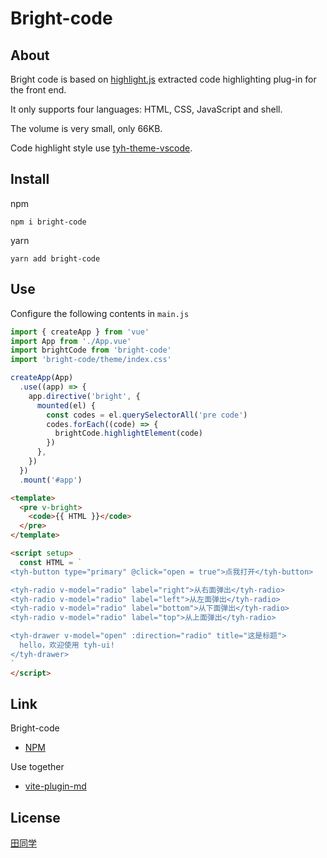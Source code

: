 # Bright-code

## About

Bright code is based on [highlight.js](https://github.com/highlightjs/highlight.js) extracted code highlighting plug-in for the front end.

It only supports four languages: HTML, CSS, JavaScript and shell.

The volume is very small, only 66KB.

Code highlight style use [tyh-theme-vscode](https://github.com/Tyh2001/tyh-theme-vscode).

## Install

npm

```shell
npm i bright-code
```

yarn

```shell
yarn add bright-code
```

## Use

Configure the following contents in `main.js`

```js
import { createApp } from 'vue'
import App from './App.vue'
import brightCode from 'bright-code'
import 'bright-code/theme/index.css'

createApp(App)
  .use((app) => {
    app.directive('bright', {
      mounted(el) {
        const codes = el.querySelectorAll('pre code')
        codes.forEach((code) => {
          brightCode.highlightElement(code)
        })
      },
    })
  })
  .mount('#app')
```

```html
<template>
  <pre v-bright>
    <code>{{ HTML }}</code>
  </pre>
</template>

<script setup>
  const HTML = `
<tyh-button type="primary" @click="open = true">点我打开</tyh-button>

<tyh-radio v-model="radio" label="right">从右面弹出</tyh-radio>
<tyh-radio v-model="radio" label="left">从左面弹出</tyh-radio>
<tyh-radio v-model="radio" label="bottom">从下面弹出</tyh-radio>
<tyh-radio v-model="radio" label="top">从上面弹出</tyh-radio>

<tyh-drawer v-model="open" :direction="radio" title="这是标题">
  hello，欢迎使用 tyh-ui!
</tyh-drawer>
`
</script>
```

## Link

Bright-code

- [NPM](https://www.npmjs.com/package/bright-code)

Use together

- [vite-plugin-md](https://github.com/antfu/vite-plugin-md)

## License

[田同学](https://github.com/Tyh2001/bright-code/blob/master/LICENSE)
